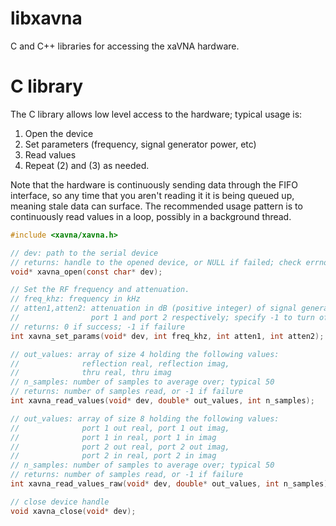 # libxavna
C and C++ libraries for accessing the xaVNA hardware.

# C library
The C library allows low level access to the hardware; typical usage is:
1. Open the device
2. Set parameters (frequency, signal generator power, etc)
3. Read values
4. Repeat (2) and (3) as needed.

Note that the hardware is continuously sending data through the FIFO interface, so any time that you aren't reading it it is being queued up, meaning stale data can surface. The recommended usage pattern is to continuously read values in a loop, possibly in a background thread.
```c
#include <xavna/xavna.h>

// dev: path to the serial device
// returns: handle to the opened device, or NULL if failed; check errno
void* xavna_open(const char* dev);

// Set the RF frequency and attenuation.
// freq_khz: frequency in kHz
// atten1,atten2: attenuation in dB (positive integer) of signal generator on
// 				  port 1 and port 2 respectively; specify -1 to turn off signal gen
// returns: 0 if success; -1 if failure
int xavna_set_params(void* dev, int freq_khz, int atten1, int atten2);

// out_values: array of size 4 holding the following values:
//				reflection real, reflection imag,
//				thru real, thru imag
// n_samples: number of samples to average over; typical 50
// returns: number of samples read, or -1 if failure
int xavna_read_values(void* dev, double* out_values, int n_samples);

// out_values: array of size 8 holding the following values:
//				port 1 out real, port 1 out imag,
//				port 1 in real, port 1 in imag
//				port 2 out real, port 2 out imag,
//				port 2 in real, port 2 in imag
// n_samples: number of samples to average over; typical 50
// returns: number of samples read, or -1 if failure
int xavna_read_values_raw(void* dev, double* out_values, int n_samples);

// close device handle
void xavna_close(void* dev);
```

